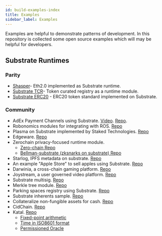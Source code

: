 ```yaml
---
id: build-examples-index
title: Examples
sidebar_label: Examples
---
```


Examples are helpful to demonstrate patterns of development. In this repository is collected some open source examples which will may be helpful for developers.

## Substrate Runtimes

### Parity

- [Shasper](https://github.com/paritytech/shasper)- Eth2.0 implemented as Substrate runtime.
- [Substrate TCR](https://github.com/substrate-developer-hub/substrate-tcr)- Token curated registry as a runtime module.
- [Substrate ERC20](https://github.com/substrate-developer-hub/substrate-erc20-multi/blob/master/runtime/src/erc20.rs) - ERC20 token standard implemented on Substrate.

### Community

- AdEx Payment Channels using Substrate. [Video](https://www.youtube.com/watch?v=1CeI6Oa1BnU). [Repo](https://github.com/AdExNetwork/adex-protocol-substrate).
- Robonomics modules for integrating with ROS. [Repo](https://github.com/airalab/substrate-node-robonomics)
- Plasma on Substrate implemented by Staked Technologies. [Repo](https://github.com/stakedtechnologies/Plasm)
- Edgeware. [Repo](https://github.com/hicommonwealth/edgeware-node)
- Zerochain privacy-focused runtime module.
    - [Zero-chain Repo](https://github.com/LayerXcom/zero-chain)
    - [Bellman-substrate (zksnarks on substrate) Repo](https://github.com/LayerXcom/bellman-substrate)
- Starlog, IPFS metadata on substrate. [Repo](https://github.com/PACTCare/Starlog)
- An example "Apple Store" to sell apples using Substrate. [Repo](https://github.com/osuketh/apple-store-substrate)
- Darwinia, a cross-chain gaming platform. [Repo](https://github.com/darwinia-network/darwinia)
- Joystream, a user governed video platform. [Repo](https://github.com/Joystream/substrate-node-joystream)
- Substrate multisig. [Repo](https://github.com/mixbytes/substrate-module-multisig)
- Merkle tree module. [Repo](https://github.com/filiplazovic/substrate-merkle-tree)
- Parking spaces registry using Substrate. [Repo](https://github.com/yjkimjunior/ParkingSpaceSubstrate)
- Substrate inherents sample. [Repo](https://github.com/gautamdhameja/substrate-inherents-sample)
- Collateralize non-fungible assets for cash. [Repo](https://github.com/nczhu/collateral)
- CidChain. [Repo](https://github.com/Polygos/substrate-node-cidchain)
- Katal. [Repo](https://github.com/Trinkler/katal-chain)
    - [Fixed-point arithmetic](https://github.com/Trinkler/katal-chain/blob/master/modules/structures/src/reals.rs)
    - [Time in ISO8601 format](https://github.com/Trinkler/katal-chain/blob/master/modules/structures/src/time.rs)
    - [Permissioned Oracle](https://github.com/Trinkler/katal-chain/tree/master/modules/oracle)
